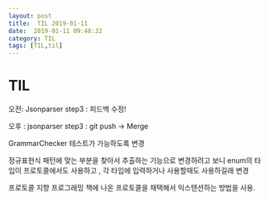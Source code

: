 ```yaml
---
layout: post
title:  TIL 2019-01-11
date:  2019-01-11 09:48:32
category: TIL
tags: [TIL,til]
---
```


# TIL

오전:  Jsonparser step3 : 피드백 수정! 

오후 : jsonparser step3 : git push -> Merge



GrammarChecker 테스트가 가능하도록 변경

정규표현식 패턴에 맞는 부분을 찾아서 추출하는 기능으로 변경하려고 보니 enum의 타입이 프로토콜에서도 사용하고 , 각 타입에 입력하거나 사용할때도 사용하길래 변경

 프로토콜 지향 프로그래밍 책에 나온 프로토콜을 채택해서 익스텐션하는 방법을 사용. 